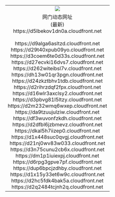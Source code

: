 ﻿<table>
  <tr></tr>
  <tr><td colspan=2 align=center><img src="https://d5lbekov1dn0a.cloudfront.net/Up/oGate.jpg" /></td></tr>
  <tr><td colspan=2 align=center>网门动态网址<br/>(最新)
<br>https://d5lbekov1dn0a.cloudfront.net
<br/>
<br>https://d9alga6asltzd.cloudfront.net
<br>https://d29t40xpub09yo.cloudfront.net
<br>https://d3coem6te0d33s.cloudfront.net
<br>https://d27ecvki16dvs7.cloudfront.net
<br>https://d262witeibsl7v.cloudfront.net
<br>https://dh13w01qr3pgn.cloudfront.net
<br>https://d24zkztbhv1tdb.cloudfront.net
<br>https://d2rihrzdqf2fpx.cloudfront.net
<br>https://d16wlr3axclsy2.cloudfront.net
<br>https://d3pbvg81l5ltzy.cloudfront.net
<br>https://d2m232wmq6wxep.cloudfront.net
<br>https://da9tzuujulziw.cloudfront.net
<br>https://df3wuvonfzkdh.cloudfront.net
<br>https://d2dfbl6jzbmevz.cloudfront.net
<br>https://dkal5h7iizep0.cloudfront.net
<br>https://d1x448suc0qvgj.cloudfront.net
<br>https://d21nj0wv83w033.cloudfront.net
<br>https://d3n75cunu2cb6x.cloudfront.net
<br>https://dm1p1iuiexpj.cloudfront.net
<br>https://d6rpg3gpve7pf.cloudfront.net
<br>https://dup6bpcjzdhby.cloudfront.net
<br>https://d1x15y33et6w9c.cloudfront.net
<br>https://d2hc5fdk4bak5a.cloudfront.net
<br>https://d2q2484tcjnh2q.cloudfront.net
    </td>
  </tr>
</table>
